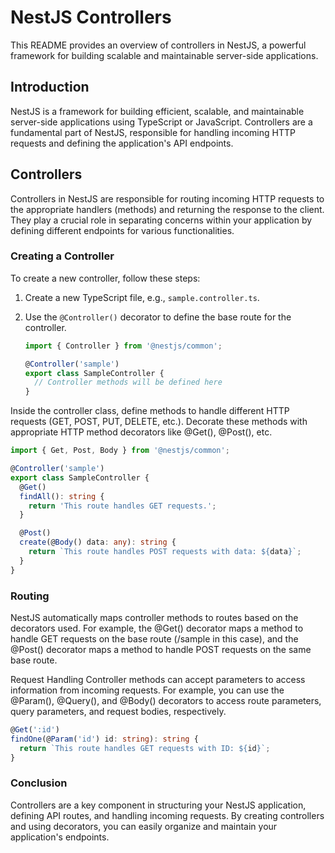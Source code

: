 # NestJS Controllers

This README provides an overview of controllers in NestJS, a powerful framework for building scalable and maintainable server-side applications.

## Introduction

NestJS is a framework for building efficient, scalable, and maintainable server-side applications using TypeScript or JavaScript. Controllers are a fundamental part of NestJS, responsible for handling incoming HTTP requests and defining the application's API endpoints.

## Controllers

Controllers in NestJS are responsible for routing incoming HTTP requests to the appropriate handlers (methods) and returning the response to the client. They play a crucial role in separating concerns within your application by defining different endpoints for various functionalities.

### Creating a Controller

To create a new controller, follow these steps:

1. Create a new TypeScript file, e.g., `sample.controller.ts`.
2. Use the `@Controller()` decorator to define the base route for the controller.

   ```typescript
   import { Controller } from '@nestjs/common';

   @Controller('sample')
   export class SampleController {
     // Controller methods will be defined here
   }
   ```

Inside the controller class, define methods to handle different HTTP requests (GET, POST, PUT, DELETE, etc.). Decorate these methods with appropriate HTTP method decorators like @Get(), @Post(), etc.
```typescript
import { Get, Post, Body } from '@nestjs/common';

@Controller('sample')
export class SampleController {
  @Get()
  findAll(): string {
    return 'This route handles GET requests.';
  }

  @Post()
  create(@Body() data: any): string {
    return `This route handles POST requests with data: ${data}`;
  }
}

  ```


### Routing

NestJS automatically maps controller methods to routes based on the decorators used. For example, the @Get() decorator maps a method to handle GET requests on the base route (/sample in this case), and the @Post() decorator maps a method to handle POST requests on the same base route.

Request Handling
Controller methods can accept parameters to access information from incoming requests. For example, you can use the @Param(), @Query(), and @Body() decorators to access route parameters, query parameters, and request bodies, respectively.

```typescript
@Get(':id')
findOne(@Param('id') id: string): string {
  return `This route handles GET requests with ID: ${id}`;
}


  ```

### Conclusion

Controllers are a key component in structuring your NestJS application, defining API routes, and handling incoming requests. By creating controllers and using decorators, you can easily organize and maintain your application's endpoints.